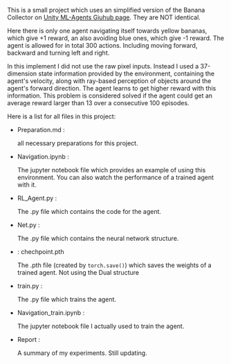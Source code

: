 This is a small project which uses an simplified version of the Banana Collector on [Unity ML-Agents Giuhub page](https://github.com/Unity-Technologies/ml-agents/blob/master/docs/Learning-Environment-Examples.md#banana-collector). They are NOT identical.

Here there is only one agent navigating itself towards yellow bananas, which give +1 reward, an also avoiding blue ones, which give -1 reward. The agent is allowed for in total 300 actions. Including moving forward, backward and turning left and right.

In this implement I did not use the raw pixel inputs. Instead I used a 37-dimension state information provided by the environment, containing the agent's velocity, along with ray-based perception of objects around the agent's forward direction. The agent learns to get higher reward with this information. This problem is considered solved if the agent could get an average reward larger than 13 over a consecutive 100 episodes.

Here is a list for all files in this project:
  * Preparation.md : 
  
      all necessary preparations for this project.
  * Navigation.ipynb :
  
      The jupyter notebook file which provides an example of using this environment. You can also watch the performance of a trained agent with it.
  * RL_Agent.py : 
  
      The .py file which contains the code for the agent.
  * Net.py : 
  
      The .py file which contains the neural network structure.
  * : chechpoint.pth
  
      The .pth file (created by ```torch.save()```) which saves the weights of a trained agent. Not using the Dual structure
  * train.py : 
  
      The .py file which trains the agent.
  * Navigation_train.ipynb :
  
      The jupyter notebook file I actually used to train the agent.
  * Report :
  
      A summary of my experiments. Still updating.
